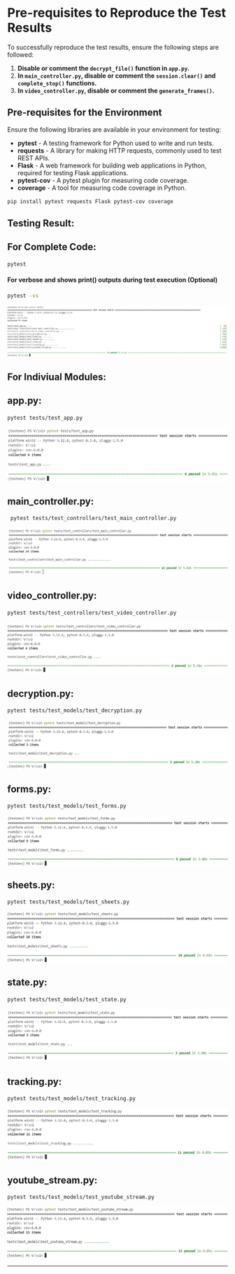 # **Pre-requisites to Reproduce the Test Results**  

To successfully reproduce the test results, ensure the following steps are followed:

1. **Disable or comment the `decrypt_file()` function in `app.py`.**
2. **In `main_controller.py`, disable or comment the `session.clear()` and `complete_stop()` functions.**
3. **In `video_controller.py`, disable or comment the `generate_frames()`.**



## **Pre-requisites for the Environment**

Ensure the following libraries are available in your environment for testing:

- **pytest** - A testing framework for Python used to write and run tests.
- **requests** - A library for making HTTP requests, commonly used to test REST APIs.
- **Flask** - A web framework for building web applications in Python, required for testing Flask applications.
- **pytest-cov** - A pytest plugin for measuring code coverage.
- **coverage** - A tool for measuring code coverage in Python.

```sh
pip install pytest requests Flask pytest-cov coverage
```

## **Testing Result:**

## **For Complete Code:**

```sh
pytest 
```
#### For verbose and shows print() outputs during test execution (Optional)
```sh
pytest -vs    
```

![Image13](results/results_complete.png)

## **For Indiviual Modules:**

## app.py:
```sh
pytest tests/test_app.py     
```
![Image4](results/result_app.png)

## main_controller.py:
```sh
 pytest tests/test_controllers/test_main_controller.py
```
![Image5](results/result_main_controller.png)

## video_controller.py:
```sh
pytest tests/test_controllers/test_video_controller.py
```
![Image6](results/result_video_controller.png)

## decryption.py:
```sh
pytest tests/test_models/test_decryption.py
```
![Image7](results/result_decryption.png)

## forms.py:
```sh
pytest tests/test_models/test_forms.py  
```
![Image8](results/result_forms.png)

## sheets.py:
```sh
pytest tests/test_models/test_sheets.py
```
![Image9](results/result_sheets.png)

## state.py:
```sh
pytest tests/test_models/test_state.py
```
![Image10](results/result_state.png)

## tracking.py:
```sh
pytest tests/test_models/test_tracking.py  
```
![Image11](results/result_tracking.png)

## youtube_stream.py:
```sh
pytest tests/test_models/test_youtube_stream.py
```
![Image12](results/result_youtube_stream.png)

---
